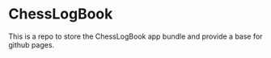 # ChessLogBook

This is a repo to store the ChessLogBook app bundle and provide a base for github pages.
